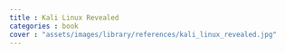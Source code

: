 ```yaml
---
title : Kali Linux Revealed
categories : book
cover : "assets/images/library/references/kali_linux_revealed.jpg"
---
```

